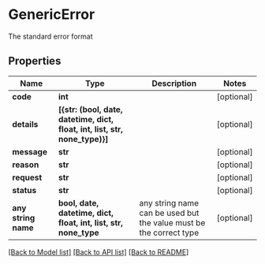 # GenericError

The standard error format

## Properties
Name | Type | Description | Notes
------------ | ------------- | ------------- | -------------
**code** | **int** |  | [optional] 
**details** | **[{str: (bool, date, datetime, dict, float, int, list, str, none_type)}]** |  | [optional] 
**message** | **str** |  | [optional] 
**reason** | **str** |  | [optional] 
**request** | **str** |  | [optional] 
**status** | **str** |  | [optional] 
**any string name** | **bool, date, datetime, dict, float, int, list, str, none_type** | any string name can be used but the value must be the correct type | [optional]

[[Back to Model list]](../README.md#documentation-for-models) [[Back to API list]](../README.md#documentation-for-api-endpoints) [[Back to README]](../README.md)


